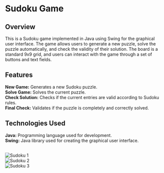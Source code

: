 # Sudoku Game

## Overview
This is a Sudoku game implemented in Java using Swing for the graphical user interface. The game allows users to generate a new puzzle, solve the puzzle automatically, and check the validity of their solution. The board is a standard 9x9 grid, and users can interact with the game through a set of buttons and text fields.

## Features
**New Game:** Generates a new Sudoku puzzle. <br>
**Solve Game:** Solves the current puzzle. <br>
**Check Solution:** Checks if the current entries are valid according to Sudoku rules.<br>
**Final Check:** Validates if the puzzle is completely and correctly solved.<br>

## Technologies Used
**Java:** Programming language used for development.<br>
**Swing:** Java library used for creating the graphical user interface.<br> <br>

![Sudoku 1](https://github.com/ts424/Sudoku/assets/89158382/845c64ab-e2c3-4d0c-9fc1-45c7fd412680) <br> ![Sudoku 2](https://github.com/ts424/Sudoku/assets/89158382/72d22fa4-ad67-4ff0-a8ff-ece9bb1a730b) <br> ![Sudoku 3](https://github.com/ts424/Sudoku/assets/89158382/d5e81dbb-ffc4-42fa-b622-dd0862f40f05)
